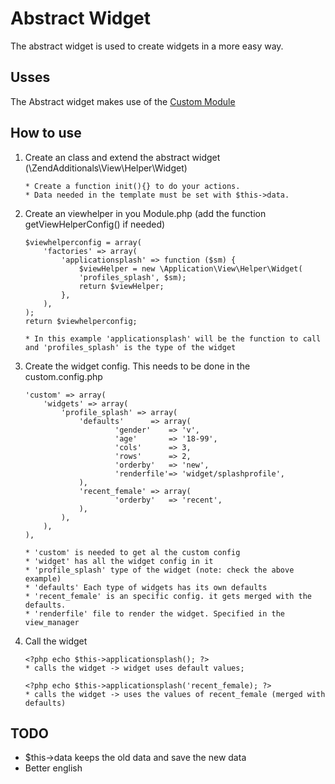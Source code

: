 Abstract Widget
======
The abstract widget is used to create widgets in a more easy way.


Usses
----------
The Abstract widget makes use of the [Custom Module](https://github.com/Ratus/Custom)


How to use
---------
1.  Create an class and extend the abstract widget (\ZendAdditionals\View\Helper\Widget)

        * Create a function init(){} to do your actions. 
        * Data needed in the template must be set with $this->data.


2.  Create an viewhelper in you Module.php (add the function getViewHelperConfig() if needed)

    
        $viewhelperconfig = array(
            'factories' => array(
                'applicationsplash' => function ($sm) {
                    $viewHelper = new \Application\View\Helper\Widget(
                    'profiles_splash', $sm);
                    return $viewHelper;
                },
            ),
        );
        return $viewhelperconfig;

        * In this example 'applicationsplash' will be the function to call and 'profiles_splash' is the type of the widget
    

3.  Create the widget config. This needs to be done in the custom.config.php


        'custom' => array(
            'widgets' => array(
        		'profile_splash' => array(
    				'defaults'      => array(
                            'gender'    => 'v',
                            'age'       => '18-99',
                            'cols'      => 3,
                            'rows'      => 2,
                            'orderby'   => 'new',
                            'renderfile'=> 'widget/splashprofile',
                    ),
                    'recent_female' => array(
                            'orderby'   => 'recent',
                    ),
    			),
            ),
        ),

        * 'custom' is needed to get al the custom config
        * 'widget' has all the widget config in it
        * 'profile_splash' type of the widget (note: check the above example)
        * 'defaults' Each type of widgets has its own defaults
        * 'recent_female' is an specific config. it gets merged with the defaults.
        * 'renderfile' file to render the widget. Specified in the view_manager

4.  Call the widget


        <?php echo $this->applicationsplash(); ?>
        * calls the widget -> widget uses default values;

        <?php echo $this->applicationsplash('recent_female); ?>
        * calls the widget -> uses the values of recent_female (merged with defaults)
    


TODO
---------
+ $this->data keeps the old data and save the new data
+ Better english
